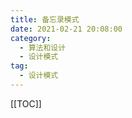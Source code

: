 ```yaml
---
title: 备忘录模式
date: 2021-02-21 20:08:00
category: 
  - 算法和设计
  - 设计模式
tag: 
  - 设计模式
---
```


<!-- more -->
[[TOC]]
